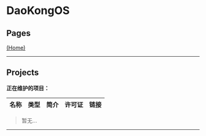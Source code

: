 # DaoKongOS 
 
## Pages

[(Home)](/)

---

## Projects

**正在维护的项目：**

| 名称 | 类型 | 简介 | 许可证 | 链接 |
| --- | --- | --- | --- | --- |

> 暂无...

---

[//]: # (<script src="https://giscus.app/client.js")

[//]: # (        data-repo="YELANDAOKONG/DaoKongOS")

[//]: # (        data-repo-id="R_kgDOOCWX7g")

[//]: # (        data-category="Announcements")

[//]: # (        data-category-id="DIC_kwDOOCWX7s4CngzH")

[//]: # (        data-mapping="pathname")

[//]: # (        data-strict="0")

[//]: # (        data-reactions-enabled="1")

[//]: # (        data-emit-metadata="0")

[//]: # (        data-input-position="top")

[//]: # (        data-theme="preferred_color_scheme")

[//]: # (        data-lang="zh-CN")

[//]: # (        crossorigin="anonymous")

[//]: # (        async>)

[//]: # (</script>)
